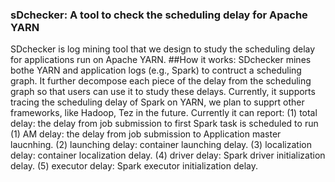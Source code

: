 ### sDchecker: A tool to check the scheduling delay for Apache YARN
SDchecker is log mining tool that we design to study the scheduling delay for applications run on Apache YARN. 
##How it works:
SDchecker mines bothe YARN and application logs (e.g., Spark) to contruct a scheduling graph. It further 
decompose each piece of the delay from the scheduling graph so that users can use it to study these delays. 
Currently, it supports tracing the scheduling delay of Spark on YARN, we plan to supprt other frameworks, like 
Hadoop, Tez in the future.
Currently it can report:
(1) total delay: the delay from job submission to first Spark task is scheduled to run
(1) AM delay: the delay from job submission to Application master laucnhing.
(2) launching delay: container launching delay.
(3) localization delay: container localization delay.
(4) driver delay: Spark driver initialization delay.
(5) executor delay: Spark executor initialization delay.  
